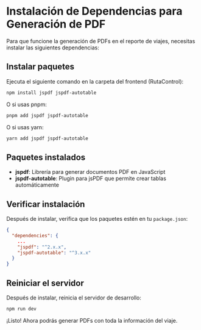 # Instalación de Dependencias para Generación de PDF

Para que funcione la generación de PDFs en el reporte de viajes, necesitas instalar las siguientes dependencias:

## Instalar paquetes

Ejecuta el siguiente comando en la carpeta del frontend (RutaControl):

```bash
npm install jspdf jspdf-autotable
```

O si usas pnpm:

```bash
pnpm add jspdf jspdf-autotable
```

O si usas yarn:

```bash
yarn add jspdf jspdf-autotable
```

## Paquetes instalados

- **jspdf**: Librería para generar documentos PDF en JavaScript
- **jspdf-autotable**: Plugin para jsPDF que permite crear tablas automáticamente

## Verificar instalación

Después de instalar, verifica que los paquetes estén en tu `package.json`:

```json
{
  "dependencies": {
    ...
    "jspdf": "^2.x.x",
    "jspdf-autotable": "^3.x.x"
  }
}
```

## Reiniciar el servidor

Después de instalar, reinicia el servidor de desarrollo:

```bash
npm run dev
```

¡Listo! Ahora podrás generar PDFs con toda la información del viaje.
